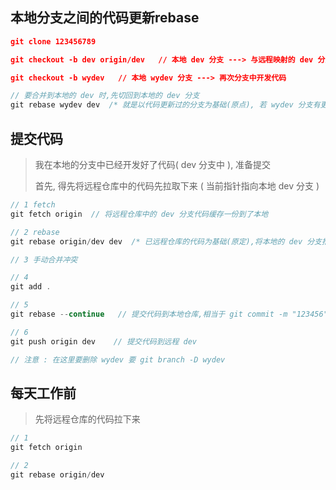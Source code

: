 ## 本地分支之间的代码更新rebase

```json
git clone 123456789
```

```json
git checkout -b dev origin/dev   // 本地 dev 分支 ---> 与远程映射的 dev 分支
```

```json
git checkout -b wydev   // 本地 wydev 分支 ---> 再次分支中开发代码
```

```js
// 要合并到本地的 dev 时,先切回到本地的 dev 分支
git rebase wydev dev  /* 就是以代码更新过的分支为基础(原点), 若 wydev 分支有更新,则将 dev 分支推到 wydev 分支更新的节点上,这样就相当于将 wydev 中更新的代码合并(添加)到了 dev 上 */	   
```



## 提交代码

> 我在本地的分支中已经开发好了代码( dev 分支中 ), 准备提交
>
> 首先, 得先将远程仓库中的代码先拉取下来  ( 当前指针指向本地 dev 分支 )

```js
// 1 fetch
git fetch origin  // 将远程仓库中的 dev 分支代码缓存一份到了本地

// 2 rebase
git rebase origin/dev dev  /* 已远程仓库的代码为基础(原定),将本地的 dev 分支推到与远程 dev 相同的节点上,就是将远程代码拉下来 */

// 3 手动合并冲突

// 4 
git add .

// 5
git rebase --continue   // 提交代码到本地仓库,相当于 git commit -m "123456"

// 6
git push origin dev    // 提交代码到远程 dev

// 注意 : 在这里要删除 wydev 要 git branch -D wydev

```



## 每天工作前

> 先将远程仓库的代码拉下来

```js
// 1
git fetch origin

// 2
git rebase origin/dev
```







